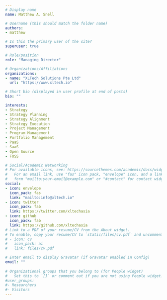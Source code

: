```yaml
---
# Display name
name: Matthew A. Snell

# Username (this should match the folder name)
authors:
- matthew

# Is this the primary user of the site?
superuser: true

# Role/position
role: "Managing Director"

# Organizations/Affiliations
organizations:
- name: "XLTech Solutions Pte Ltd"
  url: "https://www.xltech.io"

# Short bio (displayed in user profile at end of posts)
bio: ""

interests:
- Strategy
- Strategy Planning
- Strategy Alignment
- Strategy Execution
- Project Management
- Program Management
- Portfolio Management
- PaaS
- SaaS
- Open Source
- FOSS

# Social/Academic Networking
# For available icons, see: https://sourcethemes.com/academic/docs/widgets/#icons
#   For an email link, use "fas" icon pack, "envelope" icon, and a link in the
#   form "mailto:your-email@example.com" or "#contact" for contact widget.
social:
- icon: envelope
  icon_pack: fas
  link: "mailto:info@xltech.io"
- icon: twitter
  icon_pack: fab
  link: https://twitter.com/xltechasia
- icon: github
  icon_pack: fab
  link: https://github.com/xltechasia
# Link to a PDF of your resume/CV from the About widget.
# To enable, copy your resume/CV to `static/files/cv.pdf` and uncomment the lines below.  
# - icon: cv
#   icon_pack: ai
#   link: files/cv.pdf

# Enter email to display Gravatar (if Gravatar enabled in Config)
email: ""
  
# Organizational groups that you belong to (for People widget)
#   Set this to `[]` or comment out if you are not using People widget.  
#user_groups:
#- Researchers
#- Visitors
---
```

